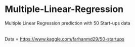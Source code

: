 # Multiple-Linear-Regression
Multiple Linear Regression prediction with 50 Start-ups data
<br> 
<br> 
<br> Data = https://www.kaggle.com/farhanmd29/50-startups

